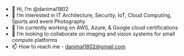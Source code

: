 - 👋 Hi, I’m @danimal1802
- 👀 I’m interested in IT Architecture, Security, IoT, Cloud Computing, Sports and event Photography
- 🌱 I’m currently working on AWS, Azure, & Google cloud certifications
- 💞️ I’m looking to collaborate on imaging and vision systems for small compute platforms
- 📫 How to reach me - danimal1802@gmail.com

<!---
danimal1802/danimal1802 is a ✨ special ✨ repository because its `README.md` (this file) appears on your GitHub profile.
You can click the Preview link to take a look at your changes.
--->
